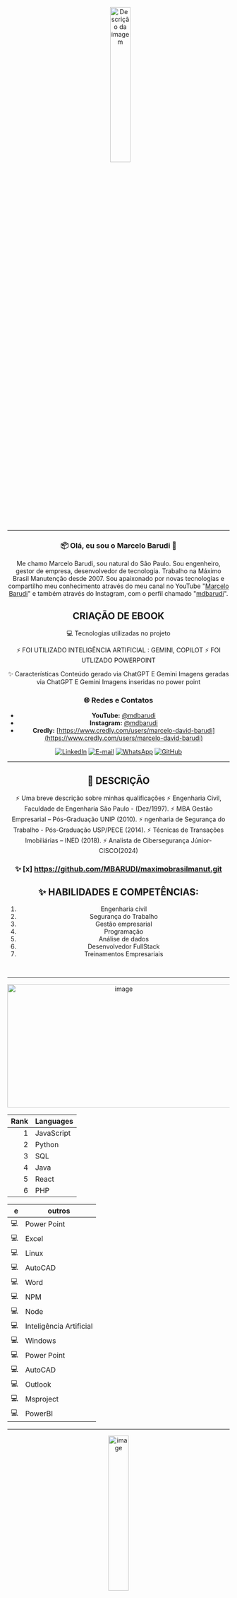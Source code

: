 
<!--
**MBARUDI/MBARUDI** is a ✨ _special_ ✨ repository because its `README.md` (this file) appears on your GitHub profile.

Here are some ideas to get you started:

- 🔭 I’m currently working on ...
- 🌱 I’m currently learning ...
- 👯 I’m looking to collaborate on ...
- 🤔 I’m looking for help with ...
- 💬 Ask me about ...
- 📫 How to reach me: ...
- 😄 Pronouns: ...
- ⚡ Fun fact: ...


-->
<div align="center">
  <p align="center">


    <img src="https://github.com/user-attachments/assets/3314cb05-3a5c-4d66-94c9-2e245703a4d3" width="30%" alt="Descrição da imagem" />
 


-----

### 📦 Olá, eu sou o Marcelo Barudi 👋


Me chamo Marcelo Barudi, sou natural do São Paulo. Sou engenheiro, gestor de empresa, desenvolvedor de tecnologia. Trabalho na Máximo Brasil Manutenção desde 2007. Sou apaixonado por novas tecnologias e compartilho meu conhecimento através do meu canal no YouTube "[Marcelo Barudi](https://www.youtube.com/@mdbarudi)" e também através do Instagram, com o perfil chamado "[mdbarudi](https://www.instagram.com/mdbarudi/)".

## CRIAÇÃO DE EBOOK

💻 Tecnologias utilizadas no projeto


⚡ FOI UTILIZADO INTELIGÊNCIA ARTIFICIAL : GEMINI, COPILOT
⚡ FOI UTLIZADO POWERPOINT

✨ Características
Conteúdo gerado via ChatGPT E Gemini
Imagens geradas via ChatGPT E Gemini
Imagens inseridas no power  point

### 🌐 Redes e Contatos

[](www.linkedin.com/in/marcelo-barudi) [](mailto:marcelobarudi71@gmail.com) [](https://wa.me/5511985919330) [](https://github.com/MBARUDI)

  * **YouTube:** [@mdbarudi](https://www.youtube.com/@mdbarudi)
  * **Instagram:** [@mdbarudi](https://www.instagram.com/mdbarudi/)
  * **Credly:** [https://www.credly.com/users/marcelo-david-barudi](https://www.credly.com/users/marcelo-david-barudi)
 
 [![LinkedIn](https://img.shields.io/badge/linkedin-%230077B5.svg?style=for-the-badge&logo=linkedin&logoColor=white)](www.linkedin.com/in/marcelo-barudi) 
 [![E-mail](https://img.shields.io/badge/-Email-0077B5?style=for-the-badge&logo=microsoft-outlook&logoColor=white)](mailto:marcelobarudi71@gmail.com)
 [![WhatsApp](https://img.shields.io/badge/WhatsApp-0077B5?style=for-the-badge&logo=whatsapp&logoColor=white)](https://wa.me/5511985919330)
 [![GitHub](https://img.shields.io/badge/GitHub-0077B5?style=for-the-badge&logo=github&logoColor=white)](https://github.com/MBARUDI)



---







 ## 🧪 DESCRIÇÃO

⚡ Uma breve descrição sobre minhas qualificações
⚡ Engenharia Civil, Faculdade de Engenharia São Paulo - (Dez/1997).
⚡ MBA Gestão Empresarial – Pós-Graduação UNIP (2010).
⚡ ngenharia de Segurança do Trabalho - Pós-Graduação USP/PECE (2014).
⚡ Técnicas de Transações Imobiliárias – INED (2018).
⚡ Analista de Cibersegurança Júnior- CISCO(2024)
 
 
### ✨ [x] https://github.com/MBARUDI/maximobrasilmanut.git
 
 ## ✨ **HABILIDADES E COMPETÊNCIAS:**
 
 1. Engenharia civil
 2. Segurança do Trabalho
 3. Gestão empresarial
 4. Programação
 5. Análise de dados
 6. Desenvolvedor FullStack
 7. Treinamentos Empresariais

</p>
<br/>


---


 <img width="512" height="279" alt="image" src="https://github.com/user-attachments/assets/401c3eb9-4385-47c3-893f-0023464a4e0e" />

<p>
 
 | Rank | Languages |
 |-----:|-----------|
 | 1| JavaScript|
 | 2| Python |                   
 | 3| SQL |                      
 | 4| Java |
 | 5| React |
 | 6| PHP |

 
 

 | e | outros |
 |-----:|-----------|
 |    💻| Power Point |
 |    💻| Excel |
 |    💻| Linux |
 |    💻| AutoCAD |
 |    💻| Word |
 |    💻| NPM|
 |    💻| Node|
 |    💻| Inteligência Artificial |
 |    💻| Windows  |
 |    💻| Power Point |
 |    💻| AutoCAD |
 |    💻| Outlook |
 |    💻| Msproject |
 |    💻| PowerBI |

 </p>

 --- 
 <img width="30%" alt="image" src="https://github.com/user-attachments/assets/dd1efc45-0203-46b5-aa18-3dcf17358f62" />

 
 <p>⛑️ Obra</p>
 <p>⛑️ Reformas</p>
 <p>⛑️ Manutenção Predial</p>
 <p>⛑️ Gerenciamento de obras</p>
 <p>⛑️ Fiscalização de obras</p>
 <p>⛑️ Laudos Técnicos</p>
 <p>⛑️ Avaliações Imobiliárias</p>
 <p>⛑️ Projetos de Engenharia</p>
 <p>⛑️ Projetos de Segurança do Trabalho</p>
 <p>⛑️ Negociação de Contratos></p>
                      
</p>

---

<p>
<div> 

## CONHECIMENTOS TÉCNICOS: 

### 👯 2025

👯 2025  Redes de Computadores – Senai
👯 2025  CCNA 3: Enterprise Networking, Security, and Automation Senai/ CISCO
👯 2025  CCNAv7 Switching, Routing and Wireless Essencial – Senai/ CISCO
👯 2025  Javascript - Senai
👯 2025  Banco de dados para Data Science - Senai
👯 2025  Bootstrap - Senai
👯 2025  Figma - Senai
👯 2025  Power BI - Senai

### 👯 2024

👯 2024  Cibersegurança com Soluções Fortinet – Senai
👯 2024  Cibersegurança com Soluções Fortinet
👯 2024  Java Foundations – Oracle Academy
👯 2024  Programação em Python para Data Science - Senai Ary Torres
👯 2024  Programação em Python - Senai Ary Torres
👯 2024  Introdução à Ciência de Dados - CISCO
👯 2024  Microsoft Power Platform Fundamentals – Pl-900 – Senai Ary Torres
👯 2024 Implantação de Serviços de Inteligência Artificial em Nuvem - Microsoft AI-900
Senai Ary Torres
👯 2024  Ferramentas de Gestão de Projetos – SENAI
👯 2024 Segurança de rede  - Cisco
👯 2024 CCNAv7: Introdução às Redes – Cisco
👯 2024 Trilha Profissionalizante do Analista de Cibersegurança Júnior - Cisco
👯 2024 Gestão de ameaças cibernéticas – Cisco
👯 2024 Dispositivos de rede e configuração inicial - Cisco
👯 2024 Segurança de endpoint Senac Largo Treze\CISCO
👯 2024 Fundamentos da inteligência artificial -IBM

### 👯 ANOS ANTERIORES

👯 2023 Formação em Hardware – Senac 2023
👯2023  Desperte seu poder. Macro conhecimentos de planejamentos de metas e
objetivos. IBC.
👯 2019: Avaliações Imobiliárias-PROECCI/ CRECI.
👯 2018: Perito Judicial - CRECI
👯 2017: Climate Action: Solutions for a Changing Planet – SDGacademy – (2017/2018).
👯 2016: Programa de Capacitação em Energias Renováveis – ONUDI – Universidad D
Salamanca/ Politécnica.
👯 2015: Inclusão das Pessoas com Deficiência no Mercado de Trabalho: Prevenção,
Segurança e Saúde no Trabalho – FUNDACENTRO,
👯 Higiene Ocupacional – FUNDACENTRO,
👯 Didática para facilitadores de aprendizagem em Segurança e Saúde- FUNDACENTRO,
👯 O Regime Regulatório Brasileiro de Segurança e Saúde no Trabalho e a Gestão dos
👯 Riscos Ocupacionais - FUNDACENTRO – (2014)
👯 Curso de Proteção Respiratória contra Agentes Biológicos – FUNDACENTRO – (2013)
👯 Curso de Patologia das Fundações – YCON – (2013)
👯Gerenciamento de Obras – Câmara de Arquitetos e Consultores (2008)


</div>


---
<br>

### 💻 Linguagens e Tecnologias

<br>
<img 
    align="left" 
    alt="HTML"
    title="HTML" 
    width="30px" 
    style="padding-right: 10px;" 
    src="https://cdn.jsdelivr.net/gh/devicons/devicon@latest/icons/html5/html5-original.svg" 
/>
<img 
    align="left" 
    alt="CSS" 
    title="CSS"
    width="30px" 
    style="padding-right: 10px;" 
    src="https://cdn.jsdelivr.net/gh/devicons/devicon@latest/icons/css3/css3-original.svg" 
/>
<img 
    align="left" 
    alt="JavaScript" 
    title="JavaScript"
    width="30px" 
    style="padding-right: 10px;" 
    src="https://cdn.jsdelivr.net/gh/devicons/devicon@latest/icons/javascript/javascript-original.svg" 
/>
<img 
    align="left" 
    alt="TypeScript"
    title="TypeScript" 
    width="30px" 
    style="padding-right: 10px;" 
    src="https://cdn.jsdelivr.net/gh/devicons/devicon@latest/icons/typescript/typescript-original.svg" 
/>
<img 
    align="left" 
    alt="React"
    title="React" 
    width="30px" 
    style="padding-right: 10px;" 
    src="https://cdn.jsdelivr.net/gh/devicons/devicon@latest/icons/react/react-original.svg" 
/>
<img 
    align="left" 
    alt="Next.js" 
    title="Next.js"
    width="30px" 
    style="padding-right: 10px;" 
    src="https://cdn.jsdelivr.net/gh/devicons/devicon@latest/icons/nextjs/nextjs-original.svg" 
/>
<img 
    align="left" 
    alt="Bootstrap"
    title="Bootstrap" 
    width="30px" 
    style="padding-right: 10px;" 
    src="https://cdn.jsdelivr.net/gh/devicons/devicon@latest/icons/bootstrap/bootstrap-original.svg" 
/>
<img 
    align="left" 
    alt="Tailwind" 
    title="Tailwind"
    width="30px" 
    style="padding-right: 10px;" 
    src="https://cdn.jsdelivr.net/gh/devicons/devicon@latest/icons/tailwindcss/tailwindcss-original.svg" 
/>
<img 
    align="left" 
    alt="SASS" 
    title="SASS"
    width="30px" 
    style="padding-right: 10px;" 
    src="https://cdn.jsdelivr.net/gh/devicons/devicon@latest/icons/sass/sass-original.svg" 
/>
<img 
    align="left" 
    alt="PHP" 
    title="PHP"
    width="30px" 
    style="padding-right: 10px;" 
    src="https://cdn.jsdelivr.net/gh/devicons/devicon@latest/icons/php/php-original.svg" 
/>
<img 
    align="left" 
    alt="Laravel" 
    title="Laravel"
    width="30px" 
    style="padding-right: 10px;" 
    src="https://cdn.jsdelivr.net/gh/devicons/devicon@latest/icons/laravel/laravel-original.svg" 
/>
<img 
    align="left" 
    alt="JQuery" 
    title="JQuery"
    width="30px" 
    style="padding-right: 10px;" 
    src="https://cdn.jsdelivr.net/gh/devicons/devicon@latest/icons/jquery/jquery-original.svg" 
/>
<img 
    align="left" 
    alt="Git" 
    title="Git"
    width="30px" 
    style="padding-right: 10px;" 
    src="https://cdn.jsdelivr.net/gh/devicons/devicon@latest/icons/git/git-original.svg" 
/>
<img 
    align="left" 
    alt="Python" 
    title="Python"
    width="30px" 
    style="padding-right: 10px;" 
    src="https://cdn.jsdelivr.net/gh/devicons/devicon@latest/icons/python/python-original.svg" 
/>

<br>
<br>

---

### 📊 Estatísticas do GitHub



<p>
  <img 
    align="left" 
    alt="GitHub Stats" 
    height="200" 
    style="padding-right: 10px;" 
    src="https://github-readme-stats.vercel.app/api?username=MBARUDI&show_icons=true&theme=tokyonight&include_all_commits=true&locale=pt-br" 
  />

<img 
      align="left" 
      alt="GitHub Stats" 
      height="200" 
      src="https://github-readme-stats.vercel.app/api/top-langs/?username=MBARUDI&theme=tokyonight&layout=compact&custom_title=Tecnologias&langs_count=9" 
  />

</p>



 </p>

</div>






